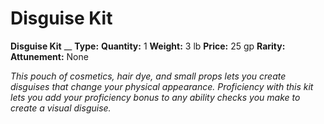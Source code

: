 # Disguise Kit

**Disguise Kit**
__
**Type:** 
**Quantity:** 1
**Weight:** 3 lb
**Price:** 25 gp
**Rarity:** 
**Attunement:** None

*This pouch of cosmetics, hair dye, and small props lets you create disguises that change your physical appearance. Proficiency with this kit lets you add your proficiency bonus to any ability checks you make to create a visual disguise.*